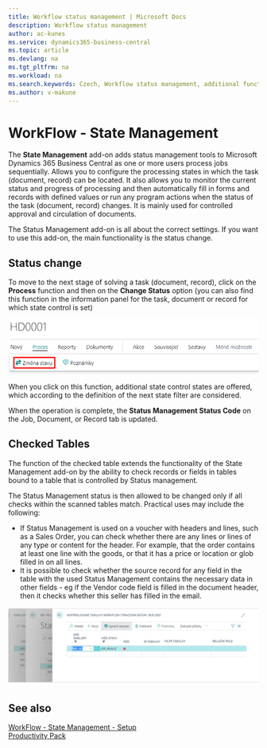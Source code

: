 ```yaml
---
title: Workflow status management | Microsoft Docs
description: Workflow status management
author: ac-kunes
ms.service: dynamics365-business-central
ms.topic: article
ms.devlang: na
ms.tgt_pltfrm: na
ms.workload: na
ms.search.keywords: Czech, Workflow status management, additional functions
ms.author: v-makune
---
```

# WorkFlow - State Management

The **State Management** add-on adds status management tools to Microsoft Dynamics 365 Business Central as one or more users process jobs sequentially. Allows you to configure the processing states in which the task (document, record) can be located. It also allows you to monitor the current status and progress of processing and then automatically fill in forms and records with defined values or run any program actions when the status of the task (document, record) changes. It is mainly used for controlled approval and circulation of documents.

The Status Management add-on is all about the correct settings. If you want to use this add-on, the main functionality is the status change.

## Status change
To move to the next stage of solving a task (document, record), click on the **Process** function and then on the **Change Status** option (you can also find this function in the information panel for the task, document or record for which state control is set)

![State Management - Status Management Templates](media/WF_change_status.png)

When you click on this function, additional state control states are offered, which according to the definition of the next state filter are considered.

When the operation is complete, the **Status Management Status Code** on the Job, Document, or Record tab is updated.

## Checked Tables

The function of the checked table extends the functionality of the State Management add-on by the ability to check records or fields in tables bound to a table that is controlled by Status management.

The Status Management status is then allowed to be changed only if all checks within the scanned tables match. Practical uses may include the following:

- If Status Management is used on a voucher with headers and lines, such as a Sales Order, you can check whether there are any lines or lines of any type or content for the header. For example, that the order contains at least one line with the goods, or that it has a price or location or glob filled in on all lines.
- It is possible to check whether the source record for any field in the table with the used Status Management contains the necessary data in other fields - eg if the Vendor code field is filled in the document header, then it checks whether this seller has filled in the email.

![WorkFlow - Linker Tables](media/workflow_tables.png " WorkFlow - Linker Tables")

## See also

[WorkFlow - State Management - Setup](ac-workflow-status-management-setup.md)  
[Productivity Pack](ac-productivity-pack.md)
